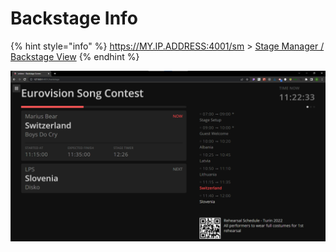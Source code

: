 # Backstage Info

{% hint style="info" %}
https://MY.IP.ADDRESS:4001/sm           > [Stage Manager / Backstage View](backstage-info.md)
{% endhint %}

![Stage Mananger / Backstage view](<../.gitbook/assets/104 backstage (1).png>)
